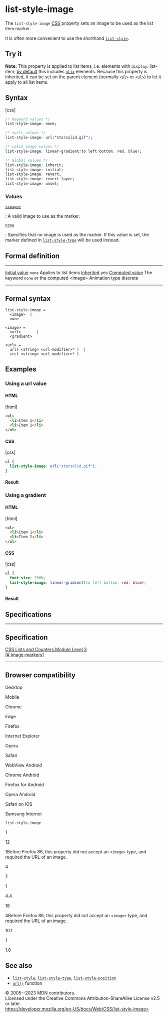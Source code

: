 list-style-image
================

The `list-style-image`
[CSS](https://developer.mozilla.org/en-US/docs/Web/CSS) property sets an
image to be used as the list item marker.

It is often more convenient to use the shorthand
[`list-style`](list-style.md).

Try it
------

**Note:** This property is applied to list items, i.e. elements with
`display`: list-item; [by
default](https://html.spec.whatwg.org/multipage/rendering.html#lists)
this includes
[`<li>`](https://developer.mozilla.org/en-US/docs/Web/HTML/Element/li)
elements. Because this property is inherited, it can be set on the
parent element (normally
[`<ol>`](https://developer.mozilla.org/en-US/docs/Web/HTML/Element/ol)
or
[`<ul>`](https://developer.mozilla.org/en-US/docs/Web/HTML/Element/ul))
to let it apply to all list items.

Syntax
------

[css]

```css
/* Keyword values */
list-style-image: none;

/* <url> values */
list-style-image: url("starsolid.gif");

/* valid image values */
list-style-image: linear-gradient(to left bottom, red, blue);

/* Global values */
list-style-image: inherit;
list-style-image: initial;
list-style-image: revert;
list-style-image: revert-layer;
list-style-image: unset;
```

### Values

[`<image>`](_Resources/Markup%20And%20Styling/css/image.md)

:   A valid image to use as the marker.

[`none`](#none)

:   Specifies that no image is used as the marker. If this value is set,
    the marker defined in [`list-style-type`](list-style-type.md) will be
    used instead.

Formal definition
-----------------

  ---------------------------------- ----------------------------------------------
  [Initial value](initial_value.md)     `none`
  Applies to                         list items
  [Inherited](inheritance.md)           yes
  [Computed value](computed_value.md)   The keyword `none` or the computed \<image\>
  Animation type                     discrete
  ---------------------------------- ----------------------------------------------

Formal syntax
-------------

```
list-style-image = 
  <image>  |
  none     

<image> = 
  <url>       |
  <gradient>  

<url> = 
  url( <string> <url-modifier>* )  |
  src( <string> <url-modifier>* )  
```

Examples
--------

### Using a url value

#### HTML

[html]

```html
<ul>
  <li>Item 1</li>
  <li>Item 2</li>
</ul>
```

#### CSS

[css]

```css
ul {
  list-style-image: url("starsolid.gif");
}
```

#### Result

### Using a gradient

#### HTML

[html]

```html
<ul>
  <li>Item 1</li>
  <li>Item 2</li>
</ul>
```

#### CSS

[css]

```css
ul {
  font-size: 200%;
  list-style-image: linear-gradient(to left bottom, red, blue);
}
```

#### Result

Specifications
--------------

  ----------------------------------------------------------------------------

Specification
  ----------------------------------------------------------------------------

  [CSS Lists and Counters Module Level 3\
  [\#
  image-markers]](https://drafts.csswg.org/css-lists/#image-markers)

  ----------------------------------------------------------------------------

Browser compatibility
---------------------

Desktop

Mobile

Chrome

Edge

Firefox

Internet Explorer

Opera

Safari

WebView Android

Chrome Android

Firefox for Android

Opera Android

Safari on IOS

Samsung Internet

`list-style-image`

1

12

1Before Firefox 86, this property did not accept an `<image>` type, and
required the URL of an image.

4

7

1

4.4

18

4Before Firefox 86, this property did not accept an `<image>` type, and
required the URL of an image.

10.1

1

1.0

See also
--------

- [`list-style`](list-style.md), [`list-style-type`](list-style-type.md),
    [`list-style-position`](list-style-position.md)
- [`url()`](url.md) function

© 2005--2023 MDN contributors.\
Licensed under the Creative Commons Attribution-ShareAlike License v2.5
or later.\
https://developer.mozilla.org/en-US/docs/Web/CSS/list-style-image>
